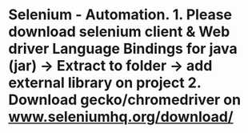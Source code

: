 # Selenium - Automation. 1. Please download selenium client & Web driver Language Bindings for java (jar) -> Extract to folder -> add external library on project 2. Download gecko/chromedriver on www.seleniumhq.org/download/
